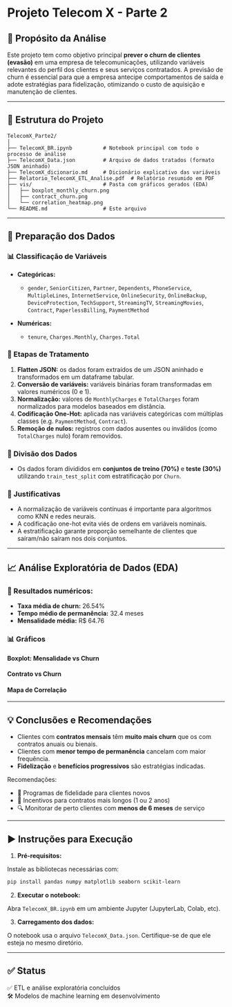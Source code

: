 # Projeto Telecom X - Parte 2

## 📌 Propósito da Análise

Este projeto tem como objetivo principal **prever o churn de clientes (evasão)** em uma empresa de telecomunicações, utilizando variáveis relevantes do perfil dos clientes e seus serviços contratados. A previsão de churn é essencial para que a empresa antecipe comportamentos de saída e adote estratégias para fidelização, otimizando o custo de aquisição e manutenção de clientes.

---

## 📁 Estrutura do Projeto

```
TelecomX_Parte2/
│
├── TelecomX_BR.ipynb          # Notebook principal com todo o processo de análise
├── TelecomX_Data.json         # Arquivo de dados tratados (formato JSON aninhado)
├── TelecomX_dicionario.md     # Dicionário explicativo das variáveis
├── Relatorio_TelecomX_ETL_Analise.pdf  # Relatório resumido em PDF
├── vis/                       # Pasta com gráficos gerados (EDA)
│   ├── boxplot_monthly_churn.png
│   ├── contract_churn.png
│   └── correlation_heatmap.png
└── README.md                  # Este arquivo
```

---

## 🔧 Preparação dos Dados

### 📊 Classificação de Variáveis

- **Categóricas:**
  - `gender`, `SeniorCitizen`, `Partner`, `Dependents`, `PhoneService`, `MultipleLines`, `InternetService`, `OnlineSecurity`, `OnlineBackup`, `DeviceProtection`, `TechSupport`, `StreamingTV`, `StreamingMovies`, `Contract`, `PaperlessBilling`, `PaymentMethod`

- **Numéricas:**
  - `tenure`, `Charges.Monthly`, `Charges.Total`

### 🧹 Etapas de Tratamento

1. **Flatten JSON:** os dados foram extraídos de um JSON aninhado e transformados em um dataframe tabular.
2. **Conversão de variáveis:** variáveis binárias foram transformadas em valores numéricos (0 e 1).
3. **Normalização:** valores de `MonthlyCharges` e `TotalCharges` foram normalizados para modelos baseados em distância.
4. **Codificação One-Hot:** aplicada nas variáveis categóricas com múltiplas classes (e.g. `PaymentMethod`, `Contract`).
5. **Remoção de nulos:** registros com dados ausentes ou inválidos (como `TotalCharges` nulo) foram removidos.

### 🔀 Divisão dos Dados

- Os dados foram divididos em **conjuntos de treino (70%)** e **teste (30%)** utilizando `train_test_split` com estratificação por `Churn`.

### 🧠 Justificativas

- A normalização de variáveis contínuas é importante para algoritmos como KNN e redes neurais.
- A codificação one-hot evita viés de ordens em variáveis nominais.
- A estratificação garante proporção semelhante de clientes que saíram/não saíram nos dois conjuntos.

---

## 📈 Análise Exploratória de Dados (EDA)

### 🧮 Resultados numéricos:
- **Taxa média de churn:** 26.54%
- **Tempo médio de permanência:** 32.4 meses
- **Mensalidade média:** R$ 64.76

### 📊 Gráficos

#### Boxplot: Mensalidade vs Churn

#### Contrato vs Churn

#### Mapa de Correlação

---

## 💡 Conclusões e Recomendações

- Clientes com **contratos mensais** têm **muito mais churn** que os com contratos anuais ou bienais.
- Clientes com **menor tempo de permanência** cancelam com maior frequência.
- **Fidelização** e **benefícios progressivos** são estratégias indicadas.

Recomendações:

- 🎁 Programas de fidelidade para clientes novos
- 📅 Incentivos para contratos mais longos (1 ou 2 anos)
- 🔍 Monitorar de perto clientes com **menos de 6 meses** de serviço

---

## ▶️ Instruções para Execução

1. **Pré-requisitos:**

Instale as bibliotecas necessárias com:

```bash
pip install pandas numpy matplotlib seaborn scikit-learn
```

2. **Executar o notebook:**

Abra `TelecomX_BR.ipynb` em um ambiente Jupyter (JupyterLab, Colab, etc).

3. **Carregamento dos dados:**

O notebook usa o arquivo `TelecomX_Data.json`. Certifique-se de que ele esteja no mesmo diretório.

---

## ✅ Status

✅ ETL e análise exploratória concluídos  
🛠️ Modelos de machine learning em desenvolvimento